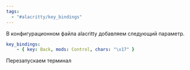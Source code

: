 ```yaml
---
tags:
  - "#alacritty/key_bindings"
---
```


В конфигурационном файла alacritty добавляем следующий параметр.
```yaml
key_bindings:   
	- { key: Back, mods: Control, chars: "\x17" }
```

Перезапускаем терминал

